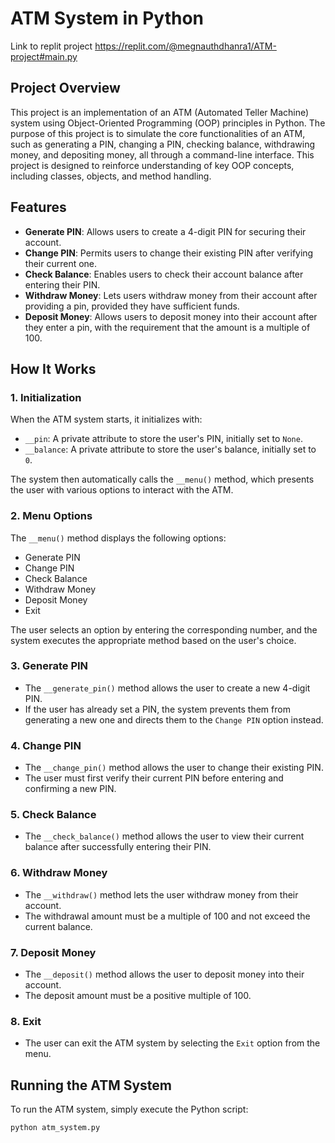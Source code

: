 # ATM System in Python
Link to replit project https://replit.com/@megnauthdhanra1/ATM-project#main.py

## Project Overview

This project is an implementation of an ATM (Automated Teller Machine) system using Object-Oriented Programming (OOP) principles in Python. The purpose of this project is to simulate the core functionalities of an ATM, such as generating a PIN, changing a PIN, checking balance, withdrawing money, and depositing money, all through a command-line interface. This project is designed to reinforce understanding of key OOP concepts, including classes, objects, and method handling.

## Features

- **Generate PIN**: Allows users to create a 4-digit PIN for securing their account.
- **Change PIN**: Permits users to change their existing PIN after verifying their current one.
- **Check Balance**: Enables users to check their account balance after entering their PIN.
- **Withdraw Money**: Lets users withdraw money from their account after providing a pin, provided they have sufficient funds.
- **Deposit Money**: Allows users to deposit money into their account after they enter a pin, with the requirement that the amount is a multiple of 100.

## How It Works

### 1. Initialization

When the ATM system starts, it initializes with:
- `__pin`: A private attribute to store the user's PIN, initially set to `None`.
- `__balance`: A private attribute to store the user's balance, initially set to `0`.

The system then automatically calls the `__menu()` method, which presents the user with various options to interact with the ATM.

### 2. Menu Options

The `__menu()` method displays the following options:
- Generate PIN
- Change PIN
- Check Balance
- Withdraw Money
- Deposit Money
- Exit

The user selects an option by entering the corresponding number, and the system executes the appropriate method based on the user's choice.

### 3. Generate PIN

- The `__generate_pin()` method allows the user to create a new 4-digit PIN.
- If the user has already set a PIN, the system prevents them from generating a new one and directs them to the `Change PIN` option instead.

### 4. Change PIN

- The `__change_pin()` method allows the user to change their existing PIN.
- The user must first verify their current PIN before entering and confirming a new PIN.

### 5. Check Balance

- The `__check_balance()` method allows the user to view their current balance after successfully entering their PIN.

### 6. Withdraw Money

- The `__withdraw()` method lets the user withdraw money from their account.
- The withdrawal amount must be a multiple of 100 and not exceed the current balance.

### 7. Deposit Money

- The `__deposit()` method allows the user to deposit money into their account.
- The deposit amount must be a positive multiple of 100.

### 8. Exit

- The user can exit the ATM system by selecting the `Exit` option from the menu.

## Running the ATM System

To run the ATM system, simply execute the Python script:

```bash
python atm_system.py
